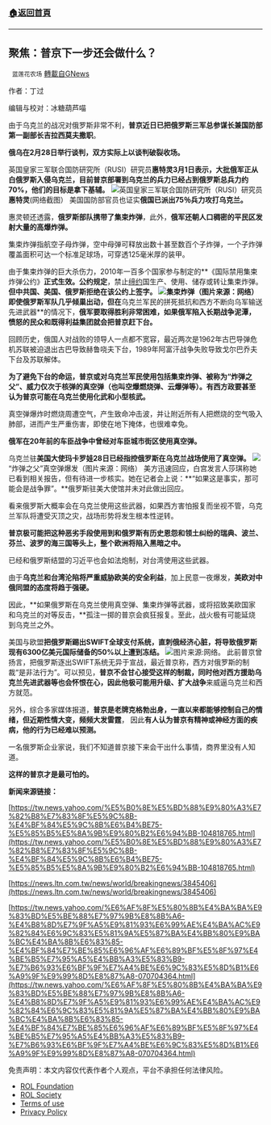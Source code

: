 ###  [:house:返回首頁](https://github.com/ourhimalayas/txt)
---


## 聚焦：普京下一步还会做什么？
` 蓝莲花农场` [轉載自GNews](https://gnews.org/zh-hans/2091816/)

作者：丁过

编辑与校对：冰糖葫芦喵

由于乌克兰的战况对俄罗斯非常不利，**普京近日已把俄罗斯三军总参谋长兼国防部第一副部长吉拉西莫夫撒职**。

**俄乌在2月28日举行谈判，双方实际上以谈判破裂收场。**

英国皇家三军联合国防研究所（RUSI）研究员**惠特灵3月1日表示，大批俄军正从白俄罗斯入侵乌克兰，目前普京部署到乌克兰的兵力已经占到俄罗斯总兵力约70%，他们的目标是拿下基辅。**
![](https://assets.gnews.org/wp-content/uploads/2022/03/惠特灵.jpg)英国皇家三军联合国防研究所（RUSI）研究员**惠特灵**(网络截图）
美国国防部官员也证实**俄国已派出75％兵力攻打乌克兰。**

惠灵顿还透露，**俄罗斯部队携带了集束炸弹**，此外，**俄军还朝人口稠密的平民区发射大量的高爆炸弹。**

集束炸弹指航空子母炸弹，空中母弹可释放出数十甚至数百个子炸弹，一个子炸弹覆盖面积可达一个标准足球场，可穿透125毫米厚的装甲。

由于集束炸弹的巨大杀伤力，2010年一百多个国家参与制定的**《国际禁用集束炸弹公约》**正式生效。公约规定**，禁止[缔约](https://baike.baidu.com/item/%E7%BC%94%E7%BA%A6)国生产、使用、储存或转让集束炸弹。**但中共国、美国、俄罗斯拒绝在该公约上签字。
![](https://assets.gnews.org/wp-content/uploads/2022/03/集束炸弹.jpg)集束炸弹（图片来源：网络）
即使俄罗斯军队几乎倾巢出动，但在**乌克兰军民的拼死抵抗和西方不断向乌军输送先进武器**的情况下，**俄军要取得胜利非常困难，**如果**俄军陷入长期战争泥潭，愤怒的民众和既得利益集团就会把普京赶下台。**

回顾历史，俄国人对战败的领导人一点都不宽容，最近两次是1962年古巴导弹危机苏联被迫退出古巴导致赫鲁哓夫下台，1989年阿富汗战争失败导致戈尔巴乔夫下台及苏联解体。

**为了避免下台的命运，普京或对乌克兰军民使用包括集束炸弹、**被称为“炸弹之父”、威力仅次于核弹的真空弹（也叫空爆燃烧弹、云爆弹等）。有西方政要甚至认为**普京可能在乌克兰使用化武和小型核武。**

真空弹爆炸时燃烧周遭空气，产生致命冲击波，并让附近所有人把燃烧的空气吸入肺部，进而产生严重伤害，即使在地下掩体，也很难幸免。

**俄军在20年前的车臣战争中曾经对车臣城市街区使用真空弹。**

乌克兰驻**美国大使玛卡罗娃28日已经指控俄罗斯在乌克兰战场使用了真空弹。**
![](https://assets.gnews.org/wp-content/uploads/2022/03/真空弹.jpg)“炸弹之父”真空弹爆发（图片来源：网络）
美方迅速回应，白宫发言人莎琪称她已看到相关报告，但有待进一步核实。她在记者会上说：**“如果这是事实，那可能会是战争罪”。**俄罗斯驻美大使馆并未对此做出回应。

看来俄罗斯大概率会在乌克兰使用这些武器，如果西方害怕报复而坐视不管，乌克兰军队将遭受灭顶之灾，战场形势将发生根本性逆转。

**普京极可能把这种恶劣手段使用到和俄罗斯有历史恩怨和领土纠纷的瑞典、波兰、芬兰、波罗的海三国等头上，整个欧洲将陷入黑暗之中。**

已经和俄罗斯结盟的习近平也会如法炮制，对台湾使用这些武器。

由于**乌克兰和台湾沦陷将严重威胁欧美的安全利益**，加上民意一夜爆发，**美欧对中俄同盟的态度将趋于强硬。**

因此，**如果俄罗斯在乌克兰使用真空弹、集束炸弹等武器，或将招致美欧国家和乌克兰的对等反击，**孤注一掷的普京会疯狂报复。至此，战火极有可能延烧到乌克兰之外。

美国与欧盟**把俄罗斯踢出SWIFT全球支付系统，直刺俄经济心脏，将导致俄罗斯现有6300亿美元国际储备的50%以上遭到冻结。**
![](https://assets.gnews.org/wp-content/uploads/2022/02/SWIFT-e1645919681197.jpg)图片来源:网络。
此前普京曾扬言，把俄罗斯逐出SWIFT系统无异于宣战，最近普京称，西方对俄罗斯的制裁“是非法行为”。可以预见，**普京不会甘心接受这样的制裁，同时他对西方援助乌克兰先进武器等也会怀恨在心，因此他极可能用升级、扩大战争**来威逼乌克兰和西方就范。

另外，综合多家媒体报道，**普京是老牌克格勃出身，**一直以来都能够控制自己的情绪，但**近期性情大变，频频大发雷霆**， 因此**有人认为普京有精神或神经方面的疾病，他的行为已经难以预测。**

一名俄罗斯企业家说，我们不知道普京接下来会干出什么事情，商界里没有人知道。

**这样的普京才是最可怕的。**

**新闻来源链接：**

[https://tw.news.yahoo.com/%E5%B0%8E%E5%BD%88%E9%80%A3%E7%82%B8%E7%83%8F%E5%9C%8B-%E4%BF%84%E5%9C%8B%E6%B4%BE75-%E5%85%B5%E5%8A%9B%E9%80%B2%E6%94%BB-104818765.html](https://tw.news.yahoo.com/%E5%B0%8E%E5%BD%88%E9%80%A3%E7%82%B8%E7%83%8F%E5%9C%8B-%E4%BF%84%E5%9C%8B%E6%B4%BE75-%E5%85%B5%E5%8A%9B%E9%80%B2%E6%94%BB-104818765.html)

[https://news.ltn.com.tw/news/world/breakingnews/3845406](https://news.ltn.com.tw/news/world/breakingnews/3845406)

[https://tw.news.yahoo.com/%E6%AF%8F%E5%80%8B%E4%BA%BA%E9%83%BD%E5%BE%88%E7%97%9B%E8%8B%A6-%E4%B8%8D%E7%9F%A5%E9%81%93%E6%99%AE%E4%BA%AC%E9%82%84%E6%9C%83%E5%81%9A%E5%87%BA%E4%BB%80%E9%BA%BC%E4%BA%8B%E6%83%85-%E4%BF%84%E7%BE%85%E6%96%AF%E6%89%BF%E5%8F%97%E4%BE%B5%E7%95%A5%E4%BB%A3%E5%83%B9-%E7%B6%93%E6%BF%9F%E7%A4%BE%E6%9C%83%E5%8D%B1%E6%A9%9F%E9%99%8D%E8%87%A8-070704364.html](https://tw.news.yahoo.com/%E6%AF%8F%E5%80%8B%E4%BA%BA%E9%83%BD%E5%BE%88%E7%97%9B%E8%8B%A6-%E4%B8%8D%E7%9F%A5%E9%81%93%E6%99%AE%E4%BA%AC%E9%82%84%E6%9C%83%E5%81%9A%E5%87%BA%E4%BB%80%E9%BA%BC%E4%BA%8B%E6%83%85-%E4%BF%84%E7%BE%85%E6%96%AF%E6%89%BF%E5%8F%97%E4%BE%B5%E7%95%A5%E4%BB%A3%E5%83%B9-%E7%B6%93%E6%BF%9F%E7%A4%BE%E6%9C%83%E5%8D%B1%E6%A9%9F%E9%99%8D%E8%87%A8-070704364.html)

 

免责声明：本文内容仅代表作者个人观点，平台不承担任何法律风险。

- [ROL Foundation](https://rolfoundation.org/)
- [ROL Society](https://rolsociety.org/)
- [Terms of use](https://gnews.org/terms-of-use-3/)
- [Privacy Policy](https://gnews.org/privacy-policy/)
